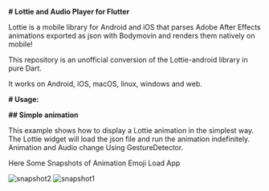 **# Lottie and Audio Player for Flutter**

Lottie is a mobile library for Android and iOS that parses Adobe After Effects animations exported as json with Bodymovin and renders them natively on mobile!

This repository is an unofficial conversion of the Lottie-android library in pure Dart.

It works on Android, iOS, macOS, linux, windows and web.

**# Usage:**

**## Simple animation**

This example shows how to display a Lottie animation in the simplest way.
The Lottie widget will load the json file and run the animation indefinitely.
Animation and Audio change Using GestureDetector.

Here Some Snapshots of Animation Emoji Load App

![snapshot2](https://github.com/user-attachments/assets/ac645afa-a671-4be0-911d-c43dfca680ec)
![snapshot1](https://github.com/user-attachments/assets/7d5061e2-990e-4ab1-98c4-d2b475c25783)
